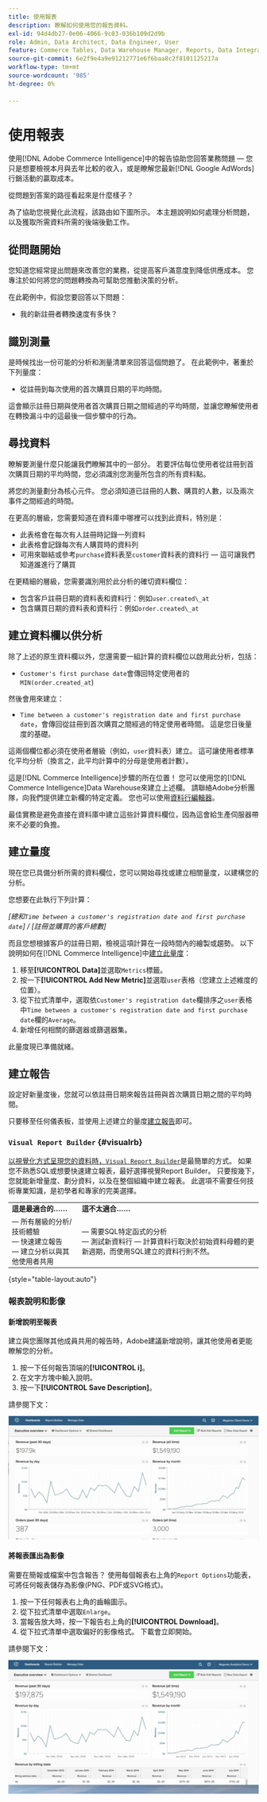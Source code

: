 ```yaml
---
title: 使用報表
description: 瞭解如何使用您的報告資料。
exl-id: 94d4db27-0e06-4066-9c03-036b109d2d9b
role: Admin, Data Architect, Data Engineer, User
feature: Commerce Tables, Data Warehouse Manager, Reports, Data Integration
source-git-commit: 6e2f9e4a9e91212771e6f6baa8c2f8101125217a
workflow-type: tm+mt
source-wordcount: '985'
ht-degree: 0%

---
```


# 使用報表

使用[!DNL Adobe Commerce Intelligence]中的報告協助您回答業務問題 — 您只是想要檢視本月與去年比較的收入，或是瞭解您最新[!DNL Google AdWords]行銷活動的贏取成本。

從問題到答案的路徑看起來是什麼樣子？

為了協助您視覺化此流程，該路由如下圖所示。 本主題說明如何處理分析問題，以及獲取所需資料所需的後端後勤工作。

## 從問題開始

您知道您經常提出問題來改善您的業務，從提高客戶滿意度到降低供應成本。 您專注於如何將您的問題轉換為可幫助您推動決策的分析。

在此範例中，假設您要回答以下問題：

* 我的新註冊者轉換速度有多快？

## 識別測量

是時候找出一份可能的分析和測量清單來回答這個問題了。 在此範例中，著重於下列量度：

* 從註冊到每次使用的首次購買日期的平均時間。

這會顯示註冊日期與使用者首次購買日期之間經過的平均時間，並讓您瞭解使用者在轉換漏斗中的這最後一個步驟中的行為。

## 尋找資料

瞭解要測量什麼只能讓我們瞭解其中的一部分。 若要評估每位使用者從註冊到首次購買日期的平均時間，您必須識別您測量所包含的所有資料點。

將您的測量劃分為核心元件。 您必須知道已註冊的人數、購買的人數，以及兩次事件之間經過的時間。

在更高的層級，您需要知道在資料庫中哪裡可以找到此資料，特別是：

* 此表格會在每次有人註冊時記錄一列資料
* 此表格會記錄每次有人購買時的資料列
* 可用來聯結或參考`purchase`資料表至`customer`資料表的資料行 — 這可讓我們知道誰進行了購買

在更精細的層級，您需要識別用於此分析的確切資料欄位：

* 包含客戶註冊日期的資料表和資料行：例如`user.created\_at`
* 包含購買日期的資料表和資料行：例如`order.created\_at`

## 建立資料欄以供分析

除了上述的原生資料欄以外，您還需要一組計算的資料欄位以啟用此分析，包括：

* `Customer's first purchase date`會傳回特定使用者的`MIN(order.created_at`)

然後會用來建立：

* `Time between a customer's registration date and first purchase date`，會傳回從註冊到首次購買之間經過的特定使用者時間。 這是您日後量度的基礎。

這兩個欄位都必須在使用者層級（例如，`user`資料表）建立。 這可讓使用者標準化平均分析（換言之，此平均計算中的分母是使用者計數）。

這是[!DNL Commerce Intelligence]步驟的所在位置！ 您可以使用您的[!DNL Commerce Intelligence]Data Warehouse來建立上述欄。 請聯絡Adobe分析團隊，向我們提供建立新欄的特定定義。 您也可以使用[資料行編輯器](../../data-analyst/data-warehouse-mgr/creating-calculated-columns.md)。

最佳實務是避免直接在資料庫中建立這些計算資料欄位，因為這會給生產伺服器帶來不必要的負擔。

## 建立量度

現在您已具備分析所需的資料欄位，您可以開始尋找或建立相關量度，以建構您的分析。

您想要在此執行下列計算：


_[總和`Time between a customer's registration date and first purchase date`] / [註冊並購買的客戶總數]_

而且您想根據客戶的註冊日期，檢視這項計算在一段時間內的繪製或趨勢。 以下說明如何在[!DNL Commerce Intelligence]中[建立此量度](../../data-user/reports/ess-manage-data-metrics.md)：

1. 移至&#x200B;**[!UICONTROL Data]**&#x200B;並選取`Metrics`標籤。
1. 按一下&#x200B;**[!UICONTROL Add New Metric]**&#x200B;並選取`user`表格（您建立上述維度的位置）。
1. 從下拉式清單中，選取依`Customer's registration date`欄排序之`user`表格中`Time between a customer's registration date and first purchase date`欄的`Average`。
1. 新增任何相關的篩選器或篩選器集。

此量度現已準備就緒。

## 建立報告

設定好新量度後，您就可以依註冊日期來報告註冊與首次購買日期之間的平均時間。

只要移至任何儀表板，並使用上述建立的量度[建立報告](../../data-user/reports/ess-manage-data-metrics.md)即可。

### `Visual Report Builder` {#visualrb}

[以視覺化方式呈現您的資料時，`Visual Report Builder`](../../data-user/reports/ess-rpt-build-visual.md)是最簡單的方式。 如果您不熟悉SQL或想要快速建立報表，最好選擇視覺Report Builder。 只要按幾下，您就能新增量度、劃分資料，以及在整個組織中建立報表。 此選項不需要任何技術專業知識，是初學者和專家的完美選擇。

|  |  |
|--- |--- |
| **這是最適合的……** | **這不太適合……** |
|  — 所有層級的分析/技術體驗<br> — 快速建立報告<br> — 建立分析以與其他使用者共用 |  — 需要SQL特定函式的分析<br> — 測試新資料行 — 計算資料行取決於初始資料母體的更新週期，而使用SQL建立的資料行則不然。 |

{style="table-layout:auto"}

### 報表說明和影像

#### 新增說明至報表

建立與您團隊其他成員共用的報告時，Adobe建議新增說明，讓其他使用者更能瞭解您的分析。

1. 按一下任何報告頂端的&#x200B;**[!UICONTROL i]**。
1. 在文字方塊中輸入說明。
1. 按一下&#x200B;**[!UICONTROL Save Description]**。

請參閱下文：

![圖表說明](../../assets/Chart_Description.gif)

#### 將報表匯出為影像

需要在簡報或檔案中包含報告？ 使用每個報表右上角的`Report Options`功能表，可將任何報表儲存為影像(PNG、PDF或SVG格式)。

1. 按一下任何報表右上角的齒輪圖示。
1. 從下拉式清單中選取`Enlarge`。
1. 當報告放大時，按一下報告右上角的&#x200B;**[!UICONTROL Download]**。
1. 從下拉式清單中選取偏好的影像格式。 下載會立即開始。

請參閱下文：

![](../../assets/exp-rep-as-image.gif)
